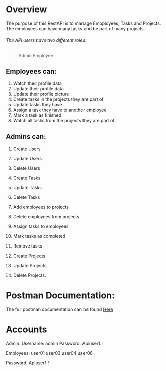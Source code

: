 # Overview

The purpose of this RestAPI is to manage Emoployees, Tasks and Projects.
The employees can have many tasks and be part of many projects.

###### The API users have two different roles: 
> Admin
> Employee

## Employees can:
1. Watch their profile data
2. Update their profile data
3. Update their profile picture
4. Create tasks in the projects they are part of
5. Update tasks they have
6. Assign a task they have to another employee
7. Mark a task as finished
8. Watch all tasks from the projects they are part of.

## Admins can:
1. Create Users
2. Update Users
3. Delete Users

4. Create Tasks
5. Update Tasks
6. Delete Tasks

7. Add employees to projects
8. Delete employees from projects

9. Assign tasks to employees
10. Mark tasks as completed
11. Remove tasks

12. Create Projects
13. Update Projects
14. Delete Projects.

# Postman Documentation:

The full postman documentation can be found [Here](https://documenter.getpostman.com/view/24887863/2s8Z6x4a19)


# Accounts

Admin: 
Username: admin
Password: Apiuser1.!

Employees:
user01
user03
user04
user08

Password: Apiuser1.!
